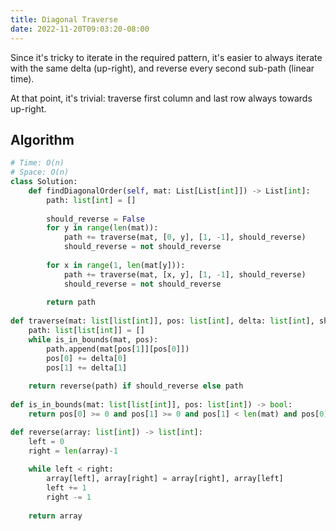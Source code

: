 ```yaml
---
title: Diagonal Traverse
date: 2022-11-20T09:03:20-08:00
---
```


Since it's tricky to iterate in the required pattern, it's easier to always iterate
with the same delta (up-right), and reverse every second sub-path (linear time).

At that point, it's trivial: traverse first column and last row always towards up-right.


## Algorithm

```python
# Time: O(n)
# Space: O(n)
class Solution:
    def findDiagonalOrder(self, mat: List[List[int]]) -> List[int]:
        path: list[int] = []
        
        should_reverse = False
        for y in range(len(mat)):
            path += traverse(mat, [0, y], [1, -1], should_reverse)
            should_reverse = not should_reverse
        
        for x in range(1, len(mat[y])):
            path += traverse(mat, [x, y], [1, -1], should_reverse)
            should_reverse = not should_reverse
        
        return path
        
def traverse(mat: list[list[int]], pos: list[int], delta: list[int], should_reverse: bool) -> list[int]:
    path: list[list[int]] = []
    while is_in_bounds(mat, pos):
        path.append(mat[pos[1]][pos[0]])
        pos[0] += delta[0]
        pos[1] += delta[1]
    
    return reverse(path) if should_reverse else path
        
def is_in_bounds(mat: list[list[int]], pos: list[int]) -> bool:
    return pos[0] >= 0 and pos[1] >= 0 and pos[1] < len(mat) and pos[0] < len(mat[pos[1]])

def reverse(array: list[int]) -> list[int]:
    left = 0
    right = len(array)-1
    
    while left < right:
        array[left], array[right] = array[right], array[left]
        left += 1
        right -= 1
    
    return array

```


